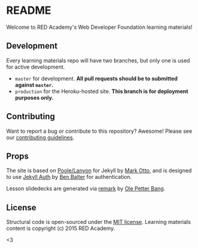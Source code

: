 # README

Welcome to RED Academy's Web Developer Foundation learning materials!

## Development

Every learning materials repo will have two branches, but only one is used for active development.

- `master` for development. **All pull requests should be to submitted against `master`.**
- `production` for the Heroku-hosted site. **This branch is for deployment purposes only.**

## Contributing

Want to report a bug or contribute to this repository? Awesome! Please see our [contributing guidelines](CONTRIBUTING.md).

## Props

The site is based on [Poole/Lanyon](https://github.com/poole/lanyon) for Jekyll by [Mark Otto](https://github.com/mdo), and is designed to use [Jekyll Auth](https://github.com/benbalter/jekyll-auth) by [Ben Balter](https://github.com/benbalter) for authentication.

Lesson slidedecks are generated via [remark](https://github.com/gnab/remark) by [Ole Petter Bang](https://github.com/gnab).

## License

Structural code is open-sourced under the [MIT license](LICENSE.md). Learning materials content is copyright (c) 2015 RED Academy.

<3
